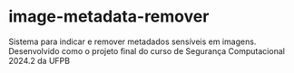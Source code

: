 # image-metadata-remover
Sistema para indicar e remover metadados sensíveis em imagens. Desenvolvido como o projeto final do curso de Segurança Computacional 2024.2 da UFPB
